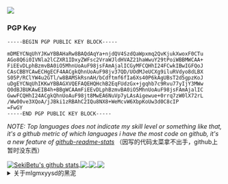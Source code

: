 ![](https://komarev.com/ghpvc/?username=SekiBetu)

### PGP Key

```
-----BEGIN PGP PUBLIC KEY BLOCK-----

mDMEYCNqUhYJKwYBBAHaRw8BAQdAqYa+njdQV4SzdQaWpxmq2QvKjukXwoxF0CTu
AGo8Q6i0IVNla2lCZXR1IDxyZWFsc2VraWJldHVAZ21haWwuY29tPoiWBBMWCAA+
FiEEvDLphBzmvBA0iO5MhnUoAuF98jsFAmAjalICGyMFCQHhI24FCwkIBwIGFQoJ
CAsCBBYCAwECHgECF4AACgkQhnUoAuF98jv37QD/UOdMJeUCXg9iluRVdyo8dLBX
S05P/RClYW4u2GTl/w8BAMSkRsnAH/bCdftmf6fIa6Xs40P6kAgUBsT2d5gpzKoJ
uDgEYCNqUhIKKwYBBAGXVQEFAQEHQHchB2EqFUdzGx+jgqhb7c9Rvu77yIjY3MWw
Q0dBJBUKAwEIB4h+BBgWCAAmFiEEvDLphBzmvBA0iO5MhnUoAuF98jsFAmAjalIC
GwwFCQHhI24ACgkQhnUoAuF98jt8MwEA6NuVp7yLAsAigewue+0rrq7zW0lX72rL
/Ww00ve3XQoA/jJBki1zRBAhC2IQu8NX8+WeMcvW6XbpKoUw3d0C8cIP
=FwGY
-----END PGP PUBLIC KEY BLOCK-----
```

*NOTE: Top languages does not indicate my skill level or something like that, it's a github metric of which languages i have the most code on github, it's a new feature of [github-readme-stats](https://github.com/anuraghazra/github-readme-stats)* （因写的代码太菜拿不出手，github上暂时没东西）

<a href="https://sekibetu.github.io/">
  <img align="center" src="https://github-readme-stats.vercel.app/api?username=SekiBetu&show_icons=true&include_all_commits=true&count_private=true&theme=material-palenight" alt="SekiBetu's github stats" />
</a>

<a href="https://sekibetu.github.io/">
  <img align="center" src="https://github-readme-stats.vercel.app/api/top-langs/?username=SekiBetu&layout=compact&theme=material-palenight" /> 
</a>

<a href="https://github.com/ryanhanwu/How-To-Ask-Questions-The-Smart-Way">
  <img align="center" src="https://github-readme-stats.anuraghazra1.vercel.app/api/pin/?username=ryanhanwu&repo=How-To-Ask-Questions-The-Smart-Way&theme=material-palenight" />
</a>

<a href="https://github.com/StylishThemes/GitHub-Dark">
  <img align="center" src="https://github-readme-stats.vercel.app/api/pin/?username=StylishThemes&repo=GitHub-Dark&theme=material-palenight" />
</a>     

<details>
  <summary>关于mlgmxyysd的黑泥</summary>
  
```
When you can't fix the bug, fix the person who gave you the advice. 
                                                            ——mlgmxyysd
```
https://github.com/ElderDrivers/EdXposed/issues/837
![image](https://user-images.githubusercontent.com/38283893/113414692-32e16b00-93f0-11eb-91fa-b93368c81617.png)
</details>

